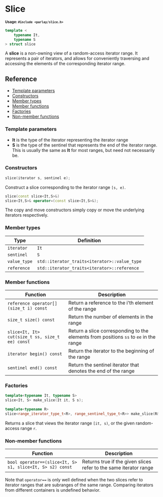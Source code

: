 # Slice

<small>**Usage: `#include <parlay/slice.h>`**</small>

```c++
template <
    typename It,
    typename S
> struct slice
```

A **slice** is a non-owning view of a random-access iterator range. It represents a pair of iterators, and allows for conveniently traversing and accessing the elements of the corresponding iterator range.

## Reference

- [Template parameters](#template-parameters)
- [Constructors](#constructors)
- [Member types](#member-types)
- [Member functions](#member-functions)
- [Factories](#factories)
- [Non-member functions](#non-member-functions)


### Template parameters

* **It** is the type of the iterator representing the iterator range
* **S** is the type of the sentinel that represents the end of the iterator range. This is usually the same as **It** for most ranges, but need not necessarily be.

### Constructors

```c++
slice(iterator s, sentinel e);
```

Construct a slice corresponding to the iterator range `[s, e)`.

```c++
slice(const slice<It,S>&)
slice<It,S>& operator=(const slice<It,S>&);
```

The copy and move constructors simply copy or move the underlying iterators respectively.

### Member types

Type | Definition
---|---
`iterator` | `It`
`sentinel` | `S`
`value_type` | `std::iterator_traits<iterator>::value_type`
`reference` | `std::iterator_traits<iterator>::reference`

### Member functions

Function | Description
---|---
`reference operator[](size_t i) const` | Return a reference to the i'th element of the range
`size_t size() const` | Return the number of elements in the range
`slice<It, It> cut(size_t ss, size_t ee) const` | Return a slice corresponding to the elements from positions `ss` to `ee` in the range
`iterator begin() const` | Return the iterator to the beginning of the range
`sentinel end() const` | Return the sentinel iterator that denotes the end of the range

### Factories

```c++
template<typename It, typename S>
slice<It, S> make_slice(It it, S s);
    
template<typename R>
slice<range_iterator_type_t<R>, range_sentinel_type_t<R>> make_slice(R&& r);
```

Returns a slice that views the iterator range `[it, s)`, or the given random-access range `r`.
    
### Non-member functions

Function | Description
---|---
`bool operator==(slice<It, S> s1, slice<It, S> s2) const` | Returns true if the given slices refer to the same iterator range

Note that `operator==` is only well defined when the two slices refer to iterator ranges that are subranges of the same range. Comparing iterators from different containers is undefined behavior.

